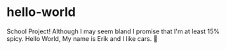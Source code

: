 # hello-world
School Project!
Although I may seem bland I promise that I'm at least 15% spicy.
Hello World, My name is Erik and I like cars. :car:
